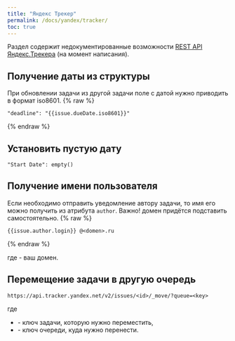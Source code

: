 ```yaml
---
title: "Яндекс Трекер"
permalink: /docs/yandex/tracker/
toc: true
---
```


Раздел содержит недокументированные возможности
[REST API Яндекс.Трекера](https://yandex.ru/dev/connect/tracker/api/about.html) (на момент написания).


## Получение даты из структуры
При обновлении задачи из другой задачи поле с датой нужно приводить в формат iso8601.
{% raw %}
```
"deadline": "{{issue.dueDate.iso8601}}"
```
{% endraw %}

## Установить пустую дату
```
"Start Date": empty()
```

## Получение имени пользователя
Если необходимо отправить уведомление автору задачи,
то имя его можно получить из атрибута `author`.
Важно! домен придётся подставить самостоятельно.
{% raw %}
```
{{issue.author.login}} @<domen>.ru
```
{% endraw %}

где <domen> - ваш домен.

## Перемещение задачи в другую очередь
```
https://api.tracker.yandex.net/v2/issues/<id>/_move/?queue=<key>
```
где
  - <id> - ключ задачи, которую нужно переместить,
  - <key> - ключ очереди, куда нужно перенести.
